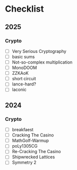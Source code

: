 # Checklist

## 2025

### Crypto

- [ ] Very Serious Cryptography
- [ ] basic sums
- [ ] Not-so-complex multiplication
- [ ] MonoDOOM
- [ ] ZZKAoK
- [ ] short circuit
- [ ] lance-hard?
- [ ] laconic

## 2024

### Crypto

- [ ] breakfaest
- [ ] Cracking The Casino
- [ ] MathGolf-Warmup
- [ ] poLy1305CG
- [ ] Re-Cracking The Casino
- [ ] Shipwrecked Lattices
- [ ] Symmetry 2
